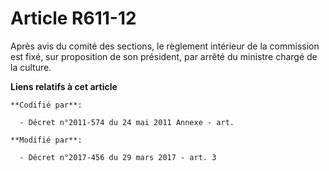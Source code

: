 # Article R611-12

Après avis du comité des sections, le règlement intérieur de la commission est fixé, sur proposition de son président, par
arrêté du ministre chargé de la culture.

**Liens relatifs à cet article**

	**Codifié par**:

	  - Décret n°2011-574 du 24 mai 2011 Annexe - art.

	**Modifié par**:

	  - Décret n°2017-456 du 29 mars 2017 - art. 3
